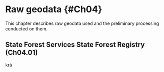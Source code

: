 # Raw geodata {#Ch04}

This chapter describes raw geodata used and the preliminary processing conducted on them.

## State Forest Services State Forest Registry (Ch04.01)

krā
